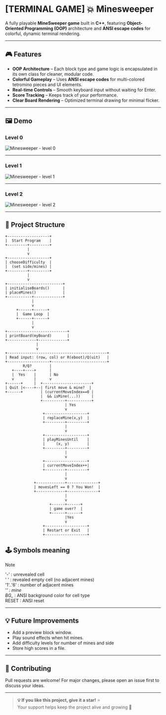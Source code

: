 # [TERMINAL GAME] 💥 Minesweeper

A fully playable **MineSweeper game** built in **C++**, featuring **Object-Oriented Programming (OOP)** architecture and **ANSI escape codes** for colorful, dynamic terminal rendering.

---

## 🎮 Features
- **OOP Architecture** – Each block type and game logic is encapsulated in its own class for cleaner, modular code.
- **Colorful Gameplay** – Uses **ANSI escape codes** for multi-colored tetromino pieces and UI elements.
- **Real-time Controls** – Smooth keyboard input without waiting for Enter.
- **Score Tracking** – Keeps track of your performance.
- **Clear Board Rendering** – Optimized terminal drawing for minimal flicker.

---

## 🖼 Demo

### Level 0

![Minesweeper - level 0](https://github.com/user-attachments/assets/a3f225f4-e202-41f8-b713-88b053b971f2)

---
### Level 1

![Minesweeper - level 1](https://github.com/user-attachments/assets/b2bb111f-62ff-47cd-8b9f-d9b56d6002f8)

---
### Level 2

![Minesweeper - level 2](https://github.com/user-attachments/assets/90053d66-4269-46c2-91c2-b55e748d5b1f)

---

## 📂 Project Structure

```
+-------------------+
|  Start Program    |
+---------+---------+
          |
          v
+-------------------+
| chooseDifficulty  |
|  (set side/mines) |
+---------+---------+
          |
          v
+-------------------------+
| initialiseBoards()      |
| placeMines()            |
+-----------+-------------+
            |
            v
     +------+------+
     |  Game Loop  |
     +------+------+
            |
            v
+---------------------------+
| printBoard(myBoard)       |
+-------------+-------------+
              |
              v
+---------------------------------------------+
| Read input: (row, col) or R(eboot)/Q(uit)   |
+-------------------+-------------------------+
        R/Q?        |
   +----+----+      |
   |  Yes    |      | No
   v         |      v
+------+     |  +----------------------+
| Quit |<----+--| first move & mine?  |
+------+        | (currentMoveIndex==0 |
                |  && isMine(...))     |
                +----------+-----------+
                           | Yes
                           v
                 +-------------------+
                 | replaceMine(x,y)  |
                 +---------+---------+
                           |
                           v
                 +-------------------+
                 | playMinesUntil    |
                 |     (x, y)        |
                 +---------+---------+
                           |
                           v
                 +-------------------+
                 | currentMoveIndex++|
                 +---------+---------+
                           |
                           v
             +-------------+--------------+
             | movesLeft == 0 ? You Won!  |
             +-------------+--------------+
                           |
                           v
                    +------+------+
                    | game over?  |
                    +------+------+ 
                           |Yes
                           v
                 +-------------------+
                 | Restart or Exit   |
                 +-------------------+
```
## 🕹️ Symbols meaning

> [!NOTE]  
> '-' : unrevealed cell  
> ' ' : revealed empty cell (no adjacent mines)  
> '1'..'6' : number of adjacent mines  
> '*' : mine  
> BG_* : ANSI background color for cell type  
> RESET : ANSI reset  

--- 
## 💡 Future Improvements

- Add a preview block window.
- Play sound effects when hit mines.
- Add difficulty levels for number of mines and side
- Store high scores in a file.

---

## 🤝 Contributing
Pull requests are welcome! For major changes, please open an issue first to discuss your ideas.

---

> **💡 If you like this project, give it a star!** ⭐  
> Your support helps keep the project alive and growing 🚀


